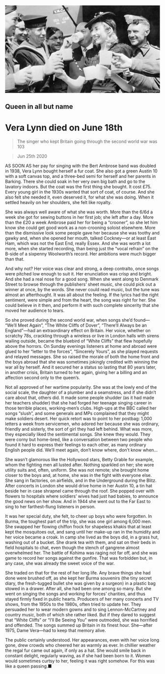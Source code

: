 ![](./images/20200627_OBP002_0.jpg)

## Queen in all but name

# Vera Lynn died on June 18th

> The singer who kept Britain going through the second world war was 103

> Jun 25th 2020

AS SOON AS her pay for singing with the Bert Ambrose band was doubled in 1938, Vera Lynn bought herself a fur coat. She also got a green Austin 10 with a soft canvas top, and a three-bed semi for herself and her parents in Barking. There she could soak in her very own big bath and go to the lavatory indoors. But the coat was the first thing she bought. It cost £75. Every young girl in the 1930s wanted that sort of coat, of course. And she also felt she needed it, even deserved it, for what she was doing. When it settled heavily on her shoulders, she felt like royalty.

She was always well aware of what she was worth. More than the 6/6d a week she got for sewing buttons in her first job; she left after a day. More than the £20 a week Ambrose paid her for being a “crooner”, so she let him know she could get good work as a non-crooning soloist elsewhere. More than the dismissive look some people gave her because she was toothy and gawky and, when she opened her mouth, talked Cockney—or at least East Ham, which was not the East End, really Essex. And she was worth a lot more, when she started recording, than being just the “vocal refrain” on the B-side of a sixpenny Woolworth’s record. Her ambitions were much bigger than that.

And why not? Her voice was clear and strong, a deep contralto, once songs were pitched low enough to suit it. Her enunciation was crisp and bright. And she had a real nose for a good song. When she went along to Denmark Street to browse through the publishers’ sheet music, she could pick out a winner at once, by the words. She never could read music, but the tune was almost an afterthought. It was all about the feeling. If the lyrics had the right sentiment, were simple and from the heart, the song was right for her. She could believe in it then, and perform it with such complete sincerity that she moved her audience to tears.

So she proved during the second world war, when songs she’d found— “We’ll Meet Again”, “The White Cliffs of Dover”, “There’ll Always be an England”—had an extraordinary effect on Britain. Her voice, whether on scratchy 78s, crackling through a wireless or live in London halls with sirens wailing outside, became the bluebird of “White Cliffs” that flew hopefully above the horrors. On Sunday evenings listeners at home and abroad were glued to her “letter to the forces”, “Sincerely Yours”, as she played requests and relayed messages. She so raised the morale of both the home front and the boys abroad that she was sometimes jokingly credited with winning the war all by herself. And it secured her a status so lasting that 80 years later, in another crisis, Britain turned to her again, giving her a billing and an affection second only to the queen’s.

Not all approved of her wartime popularity. She was at the lowly end of the social scale, the daughter of a plumber and a seamstress, and if she didn’t care about that, others did. It made some people shudder (as it had made her teachers shudder) that she had forged her teenage singing career in those terrible places, working-men’s clubs. High-ups at the BBC called her songs “slush”, and some generals and MPs complained that they might make soldiers desert. Her quick retort was to point to her postbag: 1,000 letters a week from servicemen, who adored her because she was ordinary, friendly and sisterly, the sort of girl they had left behind. What was more, they especially liked the sentimental songs. She knew they would. They were corny but home-bred, like a conversation between two people who found it hard to express their feelings to each other, as many ordinary English people did. We’ll meet again, don’t know where, don’t know when...

She wasn’t glamorous like the Hollywood stars, Betty Grable for example, whom the fighting men all lusted after. Nothing sparkled on her; she wore utility suits and, often, uniform. She was not remote; she brought home closer to the boys and, at home, she was in the fight with everyone else. She sang in factories, on airfields, and in the Underground during the Blitz. After concerts in London she would drive home in her Austin 10, a tin hat beside her in case shrapnel came through the roof. She popped over with flowers to hospitals where soldiers’ wives had just had babies, to announce the good news on her show. And in 1944 she went out to the Far East to sing to her farthest-flung listeners in person.

It was her special duty, she felt, to cheer up boys who were forgotten. In Burma, the toughest part of the trip, she was one girl among 6,000 men. She swapped her flowing chiffon frock for shapeless khakis that at least kept the mosquitoes out, and sang until her make-up ran in the humidity and her voice became a croak. In camp she lived as the boys did, in a grass hut, washing out of a bucket. She drank tea with them, and sat on their beds in field hospitals to chat, even though the stench of gangrene almost overwhelmed her. The battle of Kohima was raging not far off, and she was game to record her songs against the gunfire. That was forbidden but, in any case, she was already the sweet voice of the war.

She traded on that for the rest of her long life. Any brave things she had done were brushed off, as she kept her Burma souvenirs (the tiny secret diary, the fresh-tugged bullet she was given by a surgeon) in a plastic bag stowed in a drawer. After all, she had been one among so many. But she went on singing the songs and working for forces’ charities, and thus stayed firmly fixed in public hearts. Producers of her many concerts and TV shows, from the 1950s to the 1980s, often tried to update her. They persuaded her to wear modern gowns and to sing Lennon-McCartney and country music, both of which she rather liked. But if they dared to suggest that “White Cliffs” or “I’ll Be Seeing You” were outmoded, she was horrified and offended. The songs summed up Britain in its finest hour. She—after 1975, Dame Vera—had to keep that memory alive.

The public certainly understood. Her appearances, even with her voice long gone, drew crowds who cheered her as warmly as ever. In chillier weather the regal fur came out again, if only as a hat. She would smile back in constant delight, regularly waving, as if she had been born to it. Women would sometimes curtsy to her, feeling it was right somehow. For this was like a queen passing.■